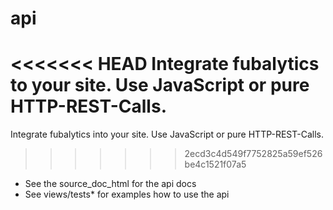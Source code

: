 api
===

<<<<<<< HEAD
Integrate fubalytics to your site. Use JavaScript or pure HTTP-REST-Calls.
=======
Integrate fubalytics into your site. Use JavaScript or pure HTTP-REST-Calls.
>>>>>>> 2ecd3c4d549f7752825a59ef526be4c1521f07a5

* See the source_doc_html for the api docs
* See views/tests* for examples how to use the api
